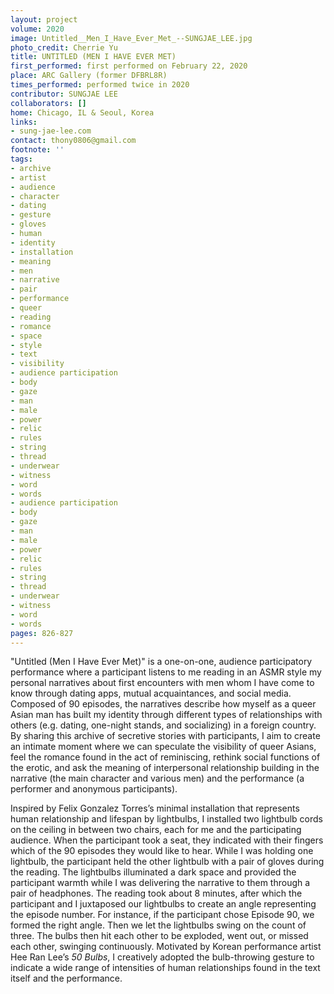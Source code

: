 ```yaml
---
layout: project
volume: 2020
image: Untitled__Men_I_Have_Ever_Met_--SUNGJAE_LEE.jpg
photo_credit: Cherrie Yu
title: UNTITLED (MEN I HAVE EVER MET)
first_performed: first performed on February 22, 2020
place: ARC Gallery (former DFBRL8R)
times_performed: performed twice in 2020
contributor: SUNGJAE LEE
collaborators: []
home: Chicago, IL & Seoul, Korea
links:
- sung-jae-lee.com
contact: thony0806@gmail.com
footnote: ''
tags:
- archive
- artist
- audience
- character
- dating
- gesture
- gloves
- human
- identity
- installation
- meaning
- men
- narrative
- pair
- performance
- queer
- reading
- romance
- space
- style
- text
- visibility
- audience participation
- body
- gaze
- man
- male
- power
- relic
- rules
- string
- thread
- underwear
- witness
- word
- words
- audience participation
- body
- gaze
- man
- male
- power
- relic
- rules
- string
- thread
- underwear
- witness
- word
- words
pages: 826-827
---
```




"Untitled (Men I Have Ever Met)" is a one-on-one, audience participatory performance where a participant listens to me reading in an ASMR style my personal narratives about first encounters with men whom I have come to know through dating apps, mutual acquaintances, and social media. Composed of 90 episodes, the narratives describe how myself as a queer Asian man has built my identity through different types of relationships with others (e.g. dating, one-night stands, and socializing) in a foreign country. By sharing this archive of secretive stories with participants, I aim to create an intimate moment where we can speculate the visibility of queer Asians, feel the romance found in the act of reminiscing, rethink social functions of the erotic, and ask the meaning of interpersonal relationship building in the narrative (the main character and various men) and the performance (a performer and anonymous participants).

Inspired by Felix Gonzalez Torres’s minimal installation that represents human relationship and lifespan by lightbulbs, I installed two lightbulb cords on the ceiling in between two chairs, each for me and the participating audience. When the participant took a seat, they indicated with their fingers which of the 90 episodes they would like to hear. While I was holding one lightbulb, the participant held the other lightbulb with a pair of gloves during the reading. The lightbulbs illuminated a dark space and provided the participant warmth while I was delivering the narrative to them through a pair of headphones. The reading took about 8 minutes, after which the participant and I juxtaposed our lightbulbs to create an angle representing the episode number. For instance, if the participant chose Episode 90, we formed the right angle. Then we let the lightbulbs swing on the count of three. The bulbs then hit each other to be exploded, went out, or missed each other, swinging continuously. Motivated by Korean performance artist Hee Ran Lee’s *50 Bulbs*, I creatively adopted the bulb-throwing gesture to indicate a wide range of intensities of human relationships found in the text itself and the performance.
